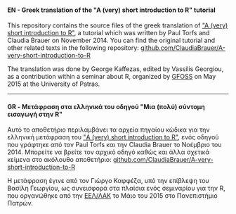 #### EN - Greek translation of the "A (very) short introduction to R" tutorial
This repository contains the source files of the greek translation of
["A (very) short introduction to R"](http://cran.r-project.org/doc/contrib/Torfs+Brauer-Short-R-Intro.pdf), 
a tutorial which was written by Paul Torfs and Claudia Brauer on November 2014. You can find the original tutorial
and other related texts in the following repository:
[github.com/ClaudiaBrauer/A-very-short-introduction-to-R](https://github.com/ClaudiaBrauer/A-very-short-introduction-to-R)

The translation was done by George Kaffezas, edited by Vassilis Georgiou, as a contribution within a seminar about R,
organized by [GFOSS](https://ellak.gr/greek-free-open-source-software-societygfoss/) on May 2015 at the University of
Patras.

-------------------------------------------------------------------------------------------------------------------------

#### GR - Μετάφραση στα ελληνικά του οδηγού "Μια (πολύ) σύντομη εισαγωγή στην R"
Αυτό το αποθετήριο περιλαμβάνει τα αρχεία πηγαίου κώδικα για την ελληνική μετάφραση του
["A (very) short introduction to R"](http://cran.r-project.org/doc/contrib/Torfs+Brauer-Short-R-Intro.pdf),
ενός οδηγού που γράφτηκε από τον Paul Torfs και την Claudia Brauer το Νοέμβριο του 2014. Μπορείτε να βρείτε τον αρχικό
οδηγό καθώς και άλλα σχετικά κείμενα στο ακόλουθο αποθετήριο:
[github.com/ClaudiaBrauer/A-very-short-introduction-to-R](https://github.com/ClaudiaBrauer/A-very-short-introduction-to-R)

Η μετάφραση έγινε από τον Γιώργο Καφφέζα, υπό την επίβλεψη του Βασίλη Γεωργίου, ως συνεισφορά στα πλαίσια ενός σεμιναρίου
για την R, που οργανώθηκε από την [ΕΕΛ/ΛΑΚ](https://ellak.gr/i-eellak/) το Μάιο του 2015 στο Πανεπιστήμιο Πατρών.